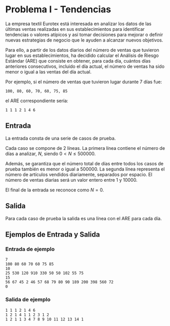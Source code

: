 # Problema I - Tendencias

La empresa textil Eurotex está interesada en analizar los datos de las últimas
ventas realizadas en sus establecimientos para identificar tendencias o valores
atípicos y así tomar decisiones para mejorar o definir nuevas estrategias de
negocio que le ayuden a alcanzar nuevos objetivos.

Para ello, a partir de los datos diarios del número de ventas que tuvieron
lugar en sus establecimientos, ha decidido calcular el Análisis de Riesgo
Estándar (ARE) que consiste en obtener, para cada día, cuántos días anteriores
consecutivos, incluido el día actual, el número de ventas ha sido menor o igual
a las ventas del día actual.

Por ejemplo, si el número de ventas que tuvieron lugar durante 7 días fue:

```
100, 80, 60, 70, 60, 75, 85
```

el ARE correspondiente sería:

```
1 1 1 2 1 4 6
```

## Entrada

La entrada consta de una serie de casos de prueba.

Cada caso se compone de 2 líneas. La primera línea contiene el número de días a
analizar, $N$, siendo $0 < N \leq 500000$.

Además, se garantiza que el número total de días entre todos los casos de
prueba también es menor o igual a 500000. La segunda línea representa el número
de artículos vendidos diariamente, separados por espacio. El número de ventas
diarias será un valor entero entre 1 y 10000.

El final de la entrada se reconoce como $N = 0$.

## Salida

Para cada caso de prueba la salida es una línea con el ARE para cada día.

## Ejemplos de Entrada y Salida

### Entrada de ejemplo
```
7
100 80 60 70 60 75 85
10
25 530 120 910 330 50 50 102 55 75
15
56 67 45 2 46 57 68 79 80 90 189 200 398 560 72
0
```

### Salida de ejemplo
```
1 1 1 2 1 4 6
1 2 1 4 1 1 2 3 1 2
1 2 1 1 3 4 7 8 9 10 11 12 13 14 1
```
